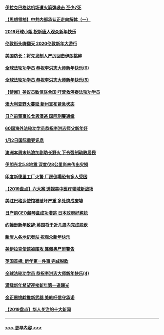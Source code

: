 #### [伊拉克巴格达机场遭火箭弹袭击 至少7死](../pages/prog202/a102744115.md?t=01031155) 
#### [【思想领袖】中共内部承认正走向解体（一）](../pages/prog202/a102744097.md?t=01031155) 
#### [2019环球小姐 祝新唐人观众新年快乐](../pages/prog202/a102744043.md?t=01031155) 
#### [伦敦街头嗨翻天 2020伦敦新年大游行](../pages/prog202/a102743925.md?t=01031155) 
#### [美国防长：将先发制人严厉回击伊朗挑衅](../pages/prog202/a102743930.md?t=01031155) 
#### [全球法轮功学员 恭祝李洪志大师新年快乐(6)](../pages/prog202/a102743899.md?t=01031155) 
#### [全球法轮功学员 恭祝李洪志大师新年快乐(5)](../pages/prog202/a102743766.md?t=01031155) 
#### [【禁闻】美议员致信联合国 吁营救滞泰法轮功学员](../pages/prog202/a102743781.md?t=01031155) 
#### [澳大利亚野火蔓延 新州宣布紧急状态](../pages/prog202/a102743681.md?t=01031155) 
#### [日产前董事长戈恩潜逃 国际刑警通缉](../pages/prog202/a102743676.md?t=01031155) 
#### [60国海外法轮功学员恭祝李洪志师父新年好](../pages/prog202/a102743628.md?t=01031155) 
#### [1月2日国际重要讯息](../pages/prog202/a102743488.md?t=01031155) 
#### [澳洲本周末热浪加剧助长野火 下令强制疏散居民](../pages/prog202/a102743421.md?t=01031155) 
#### [伊朗东北5.8地震 深度仅8公里尚未传出灾损](../pages/prog202/a102743396.md?t=01031155) 
#### [印度新德里工厂火警 厂房倒塌恐有多人受困](../pages/prog202/a102743386.md?t=01031155) 
#### [【2019盘点】六大案 透视美中医疗领域新战场](../pages/prog202/a102743227.md?t=01031155) 
#### [美驻巴格达使馆被破坏严重 多处烧成废墟](../pages/prog202/a102743244.md?t=01031155) 
#### [日产前CEO藏琴盒成功潜逃 日本政府好尴尬](../pages/prog202/a102742937.md?t=01031155) 
#### [约翰逊新年致辞:英国将于近几周内完成脱欧](../pages/prog202/a102742956.md?t=01031155) 
#### [新唐人各地记者站 祝观众新年快乐](../pages/prog202/a102742785.md?t=01031155) 
#### [美伊拉克使馆被围攻 篷佩奥严厉警告](../pages/prog202/a102742994.md?t=01031155) 
#### [英国首相: 新年第一件事 完成脱欧](../pages/prog202/a102742907.md?t=01031155) 
#### [全球法轮功学员 恭祝李洪志大师新年快乐(4)](../pages/prog202/a102742900.md?t=01031155) 
#### [满载新年希望迎接新年第一道曙光](../pages/prog202/a102742809.md?t=01031155) 
#### [金正恩挑衅推新武器 美韩吁信守承诺](../pages/prog202/a102742799.md?t=01031155) 
#### [【2019盘点】华人关注的十大新闻](../pages/prog202/a102742748.md?t=01031155) 

----
#### [ >>> 更早内容 <<< ](../indexes/prog202-earlier.md)
